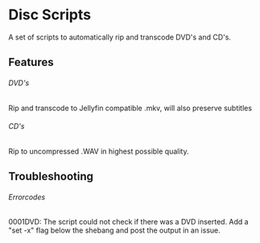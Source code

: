 # Disc Scripts

A set of scripts to automatically rip and transcode DVD's and CD's.

## Features

###### DVD's

Rip and transcode to Jellyfin compatible .mkv, will also preserve subtitles

###### CD's

Rip to uncompressed .WAV in  highest possible quality. 

## Troubleshooting

###### Errorcodes

0001DVD: The script could not check if there was a DVD inserted. Add a "set -x" flag below the shebang and post the output in an issue.
